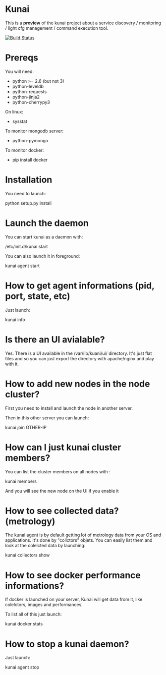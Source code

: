 Kunai
======

This is a **preview** of the kunai project about a service discovery / monitoring / light cfg management / command execution tool.

[![Build Status](https://travis-ci.org/naparuba/kunai.svg)](https://travis-ci.org/naparuba/kunai)


Prereqs
========

You will need:

  * python >= 2.6 (but not 3)
  * python-leveldb
  * python-requests
  * python-jinja2 
  * python-cherrypy3


On linux:

  * sysstat

To monitor mongodb server:

  * python-pymongo

To monitor docker:
 
  * pip install docker


Installation
==============

You need to launch:
   
   python setup.py install


Launch the daemon
=================

You can start kunai as a daemon with:
 
   /etc/init.d/kunai start

You can also launch it in foreground:

   kunai agent start


How to get agent informations (pid, port, state, etc)
=====================================================


Just launch:

   kunai info


Is there an UI avialable?
=========================

Yes. There is a UI available in the /var/lib/kuani/ui/ directory. It's just flat files and so you can just export the directory with apache/nginx and play with it.


How to add new nodes in the node cluster?
=========================================

First you need to install and launch the node in another server.

Then in this other server you can launch:
  
   kunai join  OTHER-IP


How can I just kunai cluster members?
=====================================

You can list the cluster members on all nodes with :

  kunai  members

And you will see the new node on the UI if you enable it



How to see collected data? (metrology)
======================================

The kunai agent is by default getting lot of metrology data from your OS and applications. It's done by "collctors" objets. You can easily list them and look at the colelcted data by launching:

  kunai collectors show


How to see docker performance informations?
===========================================

If docker is launched on your server, Kunai will get data from it, like colelctors, images and performances.

To list all of this just launch:


  kunai docker stats


How to stop a kunai daemon?
===========================

Just launch:
  
  kunai agent stop



